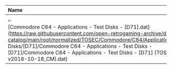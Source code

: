 |Name|Size|
|:---|---:|
|[..](../index.html)|DIR|
|[Commodore C64 - Applications - Test Disks - [D71].dat](https://raw.githubusercontent.com/open-retrogaming-archive/dat-catalog/main/root/normalized/TOSEC/Commodore/C64/Applications/Test Disks/[D71]/Commodore C64 - Applications - Test Disks - [D71]/Commodore C64 - Applications - Test Disks - [D71] (TOSEC-v2018-10-18_CM).dat)|866|
